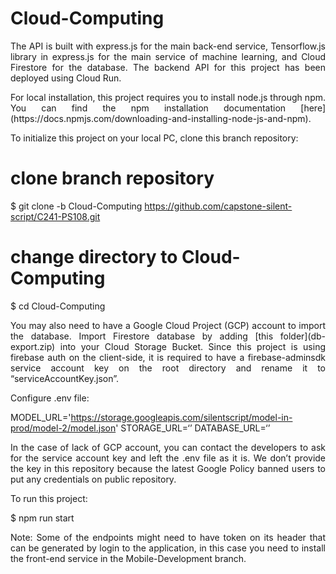 # Cloud-Computing

<p align="justify">The API is built with express.js for the main back-end service, Tensorflow.js library in express.js for the main service of machine learning, and Cloud Firestore for the database. The backend API for this project has been deployed using Cloud Run.</p>

<p align="justify">For local installation, this project requires you to install node.js through npm. You can find the npm installation documentation [here](https://docs.npmjs.com/downloading-and-installing-node-js-and-npm).</p>

To initialize this project on your local PC, clone this branch repository:


# clone branch repository
$ git clone -b Cloud-Computing https://github.com/capstone-silent-script/C241-PS108.git


# change directory to Cloud-Computing
$ cd Cloud-Computing

<p align="justify">You may also need to have a Google Cloud Project (GCP) account to import the database. Import Firestore database by adding [this folder](db-export.zip) into your Cloud Storage Bucket. Since this project is using firebase auth on the client-side, it is required to have a firebase-adminsdk service account key on the root directory and rename it to “serviceAccountKey.json”.</p>

Configure .env file:

MODEL_URL='https://storage.googleapis.com/silentscript/model-in-prod/model-2/model.json'
STORAGE_URL=‘<YOUR CLOUD STORAGE URL>’
DATABASE_URL=‘<YOUR DATABASE URL>’


<p align="justify">In the case of lack of GCP account, you can contact the developers to ask for the service account key and left the .env file as it is. We don’t provide the key in this repository because the latest Google Policy banned users to put any credentials on public repository.</p>

To run this project:

$ npm run start

<p align="justify">Note: Some of the endpoints might need to have token on its header that can be generated by login to the application, in this case you need to install the front-end service in the Mobile-Development branch.</p>
